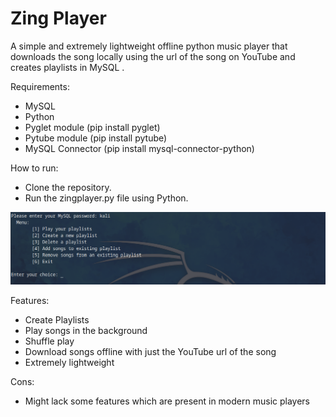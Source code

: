 # Zing Player
A simple and extremely lightweight offline python music player that downloads the song locally using the url of the song on YouTube and creates playlists in MySQL .

Requirements:
  * MySQL
  * Python
  * Pyglet module (pip install pyglet)
  * Pytube module (pip install pytube)
  * MySQL Connector (pip install mysql-connector-python)
  
How to run:
  * Clone the repository.
  * Run the zingplayer.py file using Python.
  
![alt text](https://github.com/pingu0b/PopNLock/blob/main/Screenshots/Screenshot_1.png?raw=true)

Features:
  * Create Playlists
  * Play songs in the background
  * Shuffle play
  * Download songs offline with just the YouTube url of the song
  * Extremely lightweight

Cons:
  * Might lack some features which are present in modern music players
